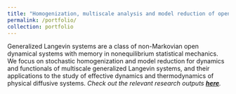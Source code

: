 ```yaml
---
title: "Homogenization, multiscale analysis and model reduction of open dynamical systems"
permalink: /portfolio/
collection: portfolio
---
```


Generalized Langevin systems are a class of non-Markovian open dynamical systems with memory in nonequilibrium statistical mechanics. We focus on stochastic homogenization and model reduction for dynamics and functionals of multiscale generalized Langevin systems, and their applications to the study of effective dynamics and thermodynamics of physical diffusive systems. <i>Check out the relevant research outputs [<b>here</b>](https://shoelim.github.io/publications/).</i>
